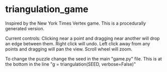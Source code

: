 # triangulation_game
Inspired by the New York Times Vertex game. This is a procedurally generated version.

Current controls:
Clicking near a point and dragging near another will drop an edge between them. Right click will undo. Left click away from any points and dragging will pan the view. Scroll wheel will zoom.

To change the puzzle change the seed in the main "game.py" file. This is at the bottom in the line "g = triangulation(SEED, verbose=False)"
